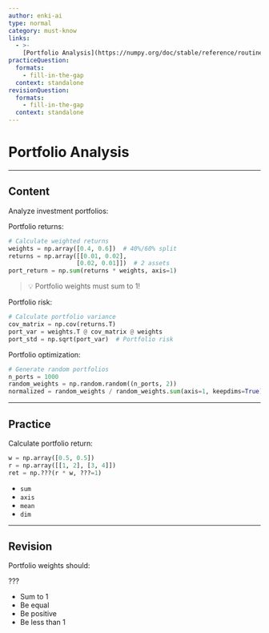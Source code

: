 ```yaml
---
author: enki-ai
type: normal
category: must-know
links:
  - >-
    [Portfolio Analysis](https://numpy.org/doc/stable/reference/routines.html){website}
practiceQuestion:
  formats:
    - fill-in-the-gap
  context: standalone
revisionQuestion:
  formats:
    - fill-in-the-gap
  context: standalone
---
```


# Portfolio Analysis

---

## Content

Analyze investment portfolios:

Portfolio returns:

```python
# Calculate weighted returns
weights = np.array([0.4, 0.6])  # 40%/60% split
returns = np.array([[0.01, 0.02],
                   [0.02, 0.01]])  # 2 assets
port_return = np.sum(returns * weights, axis=1)
```

> 💡 Portfolio weights must sum to 1!

Portfolio risk:

```python
# Calculate portfolio variance
cov_matrix = np.cov(returns.T)
port_var = weights.T @ cov_matrix @ weights
port_std = np.sqrt(port_var)  # Portfolio risk
```

Portfolio optimization:

```python
# Generate random portfolios
n_ports = 1000
random_weights = np.random.random((n_ports, 2))
normalized = random_weights / random_weights.sum(axis=1, keepdims=True)
```

---

## Practice

Calculate portfolio return:

```python
w = np.array([0.5, 0.5])
r = np.array([[1, 2], [3, 4]])
ret = np.???(r * w, ???=1)
```

- `sum`
- `axis`
- `mean`
- `dim`

---

## Revision

Portfolio weights should:

???

- Sum to 1
- Be equal
- Be positive
- Be less than 1
